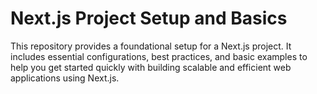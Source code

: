 # Next.js Project Setup and Basics

This repository provides a foundational setup for a Next.js project. It includes essential configurations, best practices, and basic examples to help you get started quickly with building scalable and efficient web applications using Next.js.